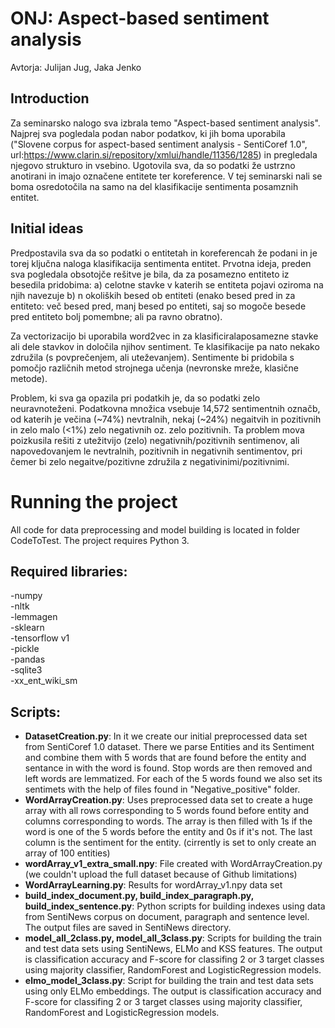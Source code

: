 # ONJ: Aspect-based sentiment analysis
Avtorja: Julijan Jug, Jaka Jenko

## Introduction
Za seminarsko nalogo sva izbrala temo "Aspect-based sentiment analysis". Najprej sva pogledala podan nabor podatkov, ki jih boma uporabila ("Slovene corpus for aspect-based sentiment analysis - SentiCoref 1.0", url:https://www.clarin.si/repository/xmlui/handle/11356/1285) in pregledala njegovo strukturo in vsebino. Ugotovila sva, da so podatki že ustrzno anotirani in imajo označene entitete ter koreference. V tej seminarski nali se boma osredotočila na samo na del klasifikacije sentimenta posamznih entitet.

## Initial ideas
Predpostavila sva da so podatki o entitetah in koreferencah že podani in je torej ključna naloga klasifikacija sentimenta entitet.
Prvotna ideja, preden sva pogledala obsotojče rešitve je bila, da za posamezno entiteto iz besedila pridobima:
a) celotne stavke v katerih se entiteta pojavi oziroma na njih navezuje
b) n okoliških besed ob entiteti (enako besed pred in za entiteto: več besed pred, manj besed po entiteti, saj so mogoče besede pred entiteto bolj pomembne; ali pa ravno obratno).

Za vectorizacijo bi uporabila word2vec in za klasificiralaposamezne stavke ali dele stavkov in določila njihov sentiment. Te klasifikacije pa nato nekako združila (s povprečenjem, ali uteževanjem). Sentimente bi pridobila s pomočjo različnih metod strojnega učenja (nevronske mreže, klasične metode).

Problem, ki sva ga opazila pri podatkih je, da so podatki zelo neuravnoteženi. Podatkovna množica vsebuje 14,572 sentimentnih označb, od katerih je večina (~74%) nevtralnih, nekaj (~24%) negaitvih in pozitivnih in zelo malo (<1%) zelo negativnih oz. zelo pozitivnih. Ta problem mova poizkusila rešiti z utežitvijo (zelo) negativnih/pozitivnih sentimenov, ali napovedovanjem le nevtralnih, pozitivnih in negativnih sentimentov, pri čemer bi zelo negaitve/pozitivne združila z negativinimi/pozitivnimi.


# Running the project  
All code for data preprocessing and model building is located in folder CodeToTest. The project requires Python 3.

## Required libraries:
-numpy  
-nltk  
-lemmagen  
-sklearn  
-tensorflow v1  
-pickle  
-pandas  
-sqlite3  
-xx_ent_wiki_sm  

## Scripts:
- **DatasetCreation.py**: In it we create our initial preprocessed data set from SentiCoref 1.0 dataset. There we parse
Entities and its Sentiment and combine them with 5 words that are found before the entity and sentance in with the word
is found. Stop words are then removed and left words are lemmatized. For each of the 5 words found we also set its
sentimets  with the help of files found in "Negative_positive" folder.  
- **WordArrayCreation.py**: Uses preprocessed data set to create a huge array with all rows corresponding to 5 words found
before entity and columns corresponding to words. The array is then filled with 1s if the word is one of the 5 words
before the entity and 0s if it's not. The last column is the sentiment for the entity. (cirrently is set to only create
an array of 100 entities)  
- **wordArray_v1_extra_small.npy**: File created with WordArrayCreation.py  (we couldn't upload the 
full dataset because of Github limitations)  
- **WordArrayLearning.py**: Results for wordArray_v1.npy data set
- **build_index_document.py, build_index_paragraph.py, build_index_sentence.py**: Python scripts for building indexes using data from SentiNews corpus on document, paragraph and sentence level. The output files are saved in SentiNews directory.
- **model_all_2class.py, model_all_3class.py**: Scripts for building the train and test data sets using SentiNews, ELMo and KSS features. The output is classification accuracy and F-score for classifing 2 or 3 target classes using majority classifier, RandomForest and LogisticRegression models.
- **elmo_model_3class.py**: Script for building the train and test data sets using only ELMo embeddings. The output is classification accuracy and F-score for classifing 2 or 3 target classes using majority classifier, RandomForest and LogisticRegression models.
